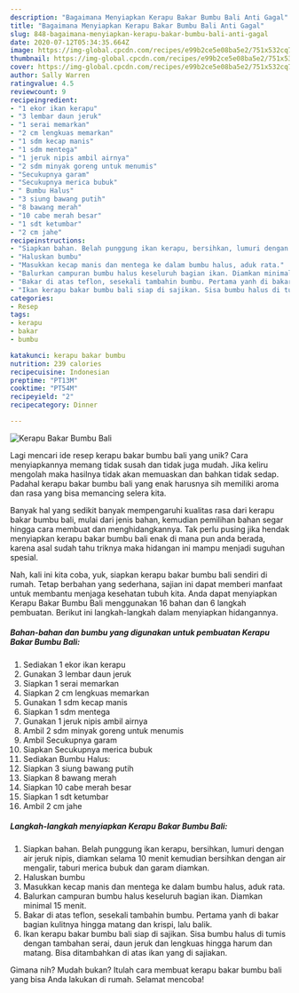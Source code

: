 ```yaml
---
description: "Bagaimana Menyiapkan Kerapu Bakar Bumbu Bali Anti Gagal"
title: "Bagaimana Menyiapkan Kerapu Bakar Bumbu Bali Anti Gagal"
slug: 848-bagaimana-menyiapkan-kerapu-bakar-bumbu-bali-anti-gagal
date: 2020-07-12T05:34:35.664Z
image: https://img-global.cpcdn.com/recipes/e99b2ce5e08ba5e2/751x532cq70/kerapu-bakar-bumbu-bali-foto-resep-utama.jpg
thumbnail: https://img-global.cpcdn.com/recipes/e99b2ce5e08ba5e2/751x532cq70/kerapu-bakar-bumbu-bali-foto-resep-utama.jpg
cover: https://img-global.cpcdn.com/recipes/e99b2ce5e08ba5e2/751x532cq70/kerapu-bakar-bumbu-bali-foto-resep-utama.jpg
author: Sally Warren
ratingvalue: 4.5
reviewcount: 9
recipeingredient:
- "1 ekor ikan kerapu"
- "3 lembar daun jeruk"
- "1 serai memarkan"
- "2 cm lengkuas memarkan"
- "1 sdm kecap manis"
- "1 sdm mentega"
- "1 jeruk nipis ambil airnya"
- "2 sdm minyak goreng untuk menumis"
- "Secukupnya garam"
- "Secukupnya merica bubuk"
- " Bumbu Halus"
- "3 siung bawang putih"
- "8 bawang merah"
- "10 cabe merah besar"
- "1 sdt ketumbar"
- "2 cm jahe"
recipeinstructions:
- "Siapkan bahan. Belah punggung ikan kerapu, bersihkan, lumuri dengan air jeruk nipis, diamkan selama 10 menit kemudian bersihkan dengan air mengalir, taburi merica bubuk dan garam diamkan."
- "Haluskan bumbu"
- "Masukkan kecap manis dan mentega ke dalam bumbu halus, aduk rata."
- "Balurkan campuran bumbu halus keseluruh bagian ikan. Diamkan minimal 15 menit."
- "Bakar di atas teflon, sesekali tambahin bumbu. Pertama yanh di bakar bagian kulitnya hingga matang dan krispi, lalu balik."
- "Ikan kerapu bakar bumbu bali siap di sajikan. Sisa bumbu halus di tumis dengan tambahan serai, daun jeruk dan lengkuas hingga harum dan matang. Bisa ditambahkan di atas ikan yang di sajiakan."
categories:
- Resep
tags:
- kerapu
- bakar
- bumbu

katakunci: kerapu bakar bumbu 
nutrition: 239 calories
recipecuisine: Indonesian
preptime: "PT13M"
cooktime: "PT54M"
recipeyield: "2"
recipecategory: Dinner

---
```



![Kerapu Bakar Bumbu Bali](https://img-global.cpcdn.com/recipes/e99b2ce5e08ba5e2/751x532cq70/kerapu-bakar-bumbu-bali-foto-resep-utama.jpg)

Lagi mencari ide resep kerapu bakar bumbu bali yang unik? Cara menyiapkannya memang tidak susah dan tidak juga mudah. Jika keliru mengolah maka hasilnya tidak akan memuaskan dan bahkan tidak sedap. Padahal kerapu bakar bumbu bali yang enak harusnya sih memiliki aroma dan rasa yang bisa memancing selera kita.



Banyak hal yang sedikit banyak mempengaruhi kualitas rasa dari kerapu bakar bumbu bali, mulai dari jenis bahan, kemudian pemilihan bahan segar hingga cara membuat dan menghidangkannya. Tak perlu pusing jika hendak menyiapkan kerapu bakar bumbu bali enak di mana pun anda berada, karena asal sudah tahu triknya maka hidangan ini mampu menjadi suguhan spesial.


Nah, kali ini kita coba, yuk, siapkan kerapu bakar bumbu bali sendiri di rumah. Tetap berbahan yang sederhana, sajian ini dapat memberi manfaat untuk membantu menjaga kesehatan tubuh kita. Anda dapat menyiapkan Kerapu Bakar Bumbu Bali menggunakan 16 bahan dan 6 langkah pembuatan. Berikut ini langkah-langkah dalam menyiapkan hidangannya.

<!--inarticleads1-->

##### Bahan-bahan dan bumbu yang digunakan untuk pembuatan Kerapu Bakar Bumbu Bali:

1. Sediakan 1 ekor ikan kerapu
1. Gunakan 3 lembar daun jeruk
1. Siapkan 1 serai memarkan
1. Siapkan 2 cm lengkuas memarkan
1. Gunakan 1 sdm kecap manis
1. Siapkan 1 sdm mentega
1. Gunakan 1 jeruk nipis ambil airnya
1. Ambil 2 sdm minyak goreng untuk menumis
1. Ambil Secukupnya garam
1. Siapkan Secukupnya merica bubuk
1. Sediakan  Bumbu Halus:
1. Siapkan 3 siung bawang putih
1. Siapkan 8 bawang merah
1. Siapkan 10 cabe merah besar
1. Siapkan 1 sdt ketumbar
1. Ambil 2 cm jahe




<!--inarticleads2-->

##### Langkah-langkah menyiapkan Kerapu Bakar Bumbu Bali:

1. Siapkan bahan. Belah punggung ikan kerapu, bersihkan, lumuri dengan air jeruk nipis, diamkan selama 10 menit kemudian bersihkan dengan air mengalir, taburi merica bubuk dan garam diamkan.
1. Haluskan bumbu
1. Masukkan kecap manis dan mentega ke dalam bumbu halus, aduk rata.
1. Balurkan campuran bumbu halus keseluruh bagian ikan. Diamkan minimal 15 menit.
1. Bakar di atas teflon, sesekali tambahin bumbu. Pertama yanh di bakar bagian kulitnya hingga matang dan krispi, lalu balik.
1. Ikan kerapu bakar bumbu bali siap di sajikan. Sisa bumbu halus di tumis dengan tambahan serai, daun jeruk dan lengkuas hingga harum dan matang. Bisa ditambahkan di atas ikan yang di sajiakan.




Gimana nih? Mudah bukan? Itulah cara membuat kerapu bakar bumbu bali yang bisa Anda lakukan di rumah. Selamat mencoba!
